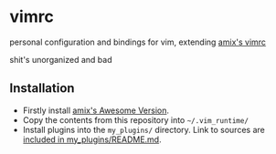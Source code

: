 # vimrc

personal configuration and bindings for vim, extending [amix's vimrc](https://github.com/amix/vimrc)

shit's unorganized and bad

## Installation
* Firstly install [amix's Awesome Version](https://github.com/amix/vimrc). 
* Copy the contents from this repository into `~/.vim_runtime/`
* Install plugins into the `my_plugins/` directory. Link to sources are [included in my_plugins/README.md](my_plugins/README.md).

